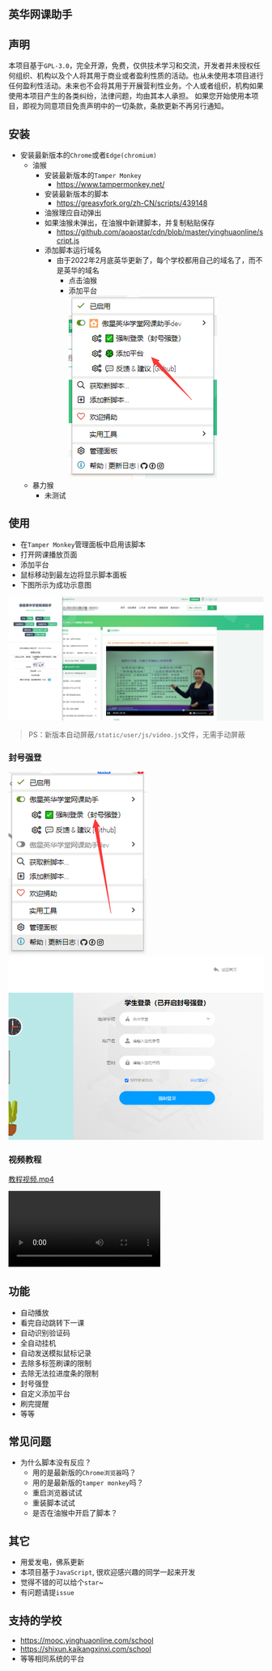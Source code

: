 ## 英华网课助手
## 声明
本项目基于`GPL-3.0`，完全开源，免费，仅供技术学习和交流，开发者并未授权任何组织、机构以及个人将其用于商业或者盈利性质的活动。也从未使用本项目进行任何盈利性活动。未来也不会将其用于开展营利性业务。个人或者组织，机构如果使用本项目产生的各类纠纷，法律问题，均由其本人承担。
如果您开始使用本项目，即视为同意项目免责声明中的一切条款，条款更新不再另行通知。

## 安装
* 安装最新版本的`Chrome`或者`Edge(chromium)`
  * 油猴
    - 安装最新版本的`Tamper Monkey`
      - <https://www.tampermonkey.net/>
    - 安装最新版本的脚本
      - <https://greasyfork.org/zh-CN/scripts/439148>
    - 油猴理应自动弹出
    - 如果油猴未弹出，在油猴中新建脚本，并复制粘贴保存
      - <https://github.com/aoaostar/cdn/blob/master/yinghuaonline/script.js>
    - 添加脚本运行域名  
      - 由于2022年2月底英华更新了，每个学校都用自己的域名了，而不是英华的域名  
        - 点击油猴
        - 添加平台  
          ![](images/img_5.png)
  * 暴力猴
    * 未测试
        


## 使用
  * 在`Tamper Monkey`管理面板中启用该脚本
  * 打开网课播放页面
  * 添加平台
  * 鼠标移动到最左边将显示脚本面板
  * 下图所示为成功示意图
  
![](images/img_1.png)

> PS：新版本自动屏蔽`/static/user/js/video.js`文件，无需手动屏蔽  

### 封号强登

![](images/img_4.png)
![](images/img_3.png)

### 视频教程
  
  [教程视频.mp4](images/教程视频.mp4)

<video controls="controls"  preload="auto">
      <source src="images/教程视频.mp4" type="video/mp4">
</video>

## 功能
  * 自动播放
  * 看完自动跳转下一课
  * 自动识别验证码
  * 全自动挂机
  * 自动发送模拟鼠标记录
  * 去除多标签刷课的限制
  * 去除无法拉进度条的限制
  * 封号强登
  * 自定义添加平台
  * 刷完提醒
  * 等等

## 常见问题
* 为什么脚本没有反应？
  - 用的是最新版的`Chrome浏览器`吗？
  - 用的是最新版的`tamper monkey`吗？
  - 重启浏览器试试
  - 重装脚本试试
  - 是否在油猴中开启了脚本？

## 其它
  * 用爱发电，佛系更新
  * 本项目基于`JavaScript`, 很欢迎感兴趣的同学一起来开发
  * 觉得不错的可以给个`star`~
  * 有问题请提`issue`

## 支持的学校
  * https://mooc.yinghuaonline.com/school  
  * https://shixun.kaikangxinxi.com/school  
  * 等等相同系统的平台
